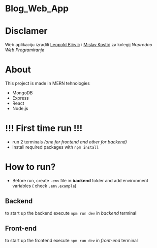 # Blog_Web_App

# Disclamer
Web aplikaciju izradili <u>Leopold Bičvić</u> i <u>Mislav Kostić</u>  za kolegij *Napredno Web Programiranje*

# About
This project is made in MERN tehnologies
* MongoDB
* Express
* React
* Node.js

# !!! First time run !!!
* run 2 terminals *(one for frontend and other for backend)*
* install required packages with `npm install`

# How to run?
* Before run, create `.env` file in **backend** folder and add environment variables ( check `.env.example`)
## Backend
to start up the backend execute `npm run dev` in *backend* terminal

## Front-end
to start up the frontend execute `npm run dev` in *front-end* terminal